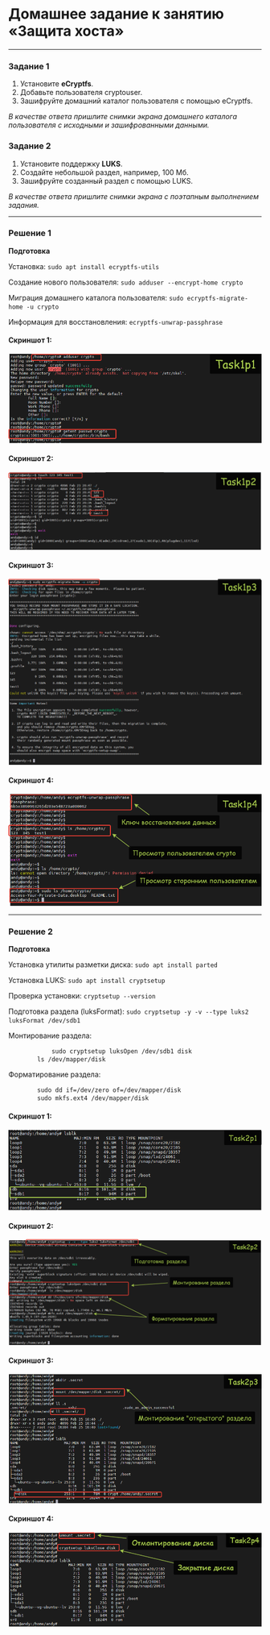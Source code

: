 # Домашнее задание к занятию  «Защита хоста»

------

### Задание 1

1. Установите **eCryptfs**.
2. Добавьте пользователя cryptouser.
3. Зашифруйте домашний каталог пользователя с помощью eCryptfs.


*В качестве ответа  пришлите снимки экрана домашнего каталога пользователя с исходными и зашифрованными данными.*  

### Задание 2

1. Установите поддержку **LUKS**.
2. Создайте небольшой раздел, например, 100 Мб.
3. Зашифруйте созданный раздел с помощью LUKS.

*В качестве ответа пришлите снимки экрана с поэтапным выполнением задания.*

----

### Решение 1

**Подготовка**

Установка: `sudo apt install ecryptfs-utils`

Создание нового пользователя: `sudo adduser --encrypt-home crypto`

Миграция домашнего каталога пользователя: `sudo ecryptfs-migrate-home -u crypto`

Информация для восстановления: `ecryptfs-unwrap-passphrase`

#### Скриншот 1:

![Commit Task1](https://github.com/AndrewZnamenskiy/HostSecurity/blob/main/img/task1p1.png)


#### Скриншот 2:

![Commit Task1](https://github.com/AndrewZnamenskiy/HostSecurity/blob/main/img/task1p2.png)


#### Скриншот 3:

![Commit Task1](https://github.com/AndrewZnamenskiy/HostSecurity/blob/main/img/task1p3.png)


#### Скриншот 4:

![Commit Task1](https://github.com/AndrewZnamenskiy/HostSecurity/blob/main/img/task1p4.png)


---


### Решение 2

**Подготовка**

Установка утилиты разметки диска:  `sudo apt install parted`

Установка LUKS:  `sudo apt install cryptsetup`

Проверка установки: `cryptsetup --version`

Подготовка раздела (luksFormat): `sudo cryptsetup -y -v --type luks2 luksFormat /dev/sdb1`

Монтирование раздела: 
		       
           		sudo cryptsetup luksOpen /dev/sdb1 disk
			ls /dev/mapper/disk

Форматирование раздела:
		
			sudo dd if=/dev/zero of=/dev/mapper/disk
			sudo mkfs.ext4 /dev/mapper/disk


#### Скриншот 1:

![Commit Task2](https://github.com/AndrewZnamenskiy/HostSecurity/blob/main/img/task2p1.png)


#### Скриншот 2:

![Commit Task2](https://github.com/AndrewZnamenskiy/HostSecurity/blob/main/img/task2p2.png)


#### Скриншот 3:

![Commit Task2](https://github.com/AndrewZnamenskiy/HostSecurity/blob/main/img/task2p3.png)


#### Скриншот 4:

![Commit Task2](https://github.com/AndrewZnamenskiy/HostSecurity/blob/main/img/task2p4.png)



